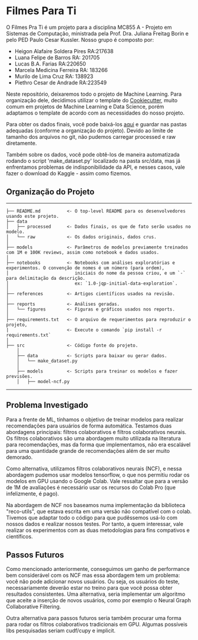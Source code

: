 # Filmes Para Ti

O Filmes Pra Ti é um projeto para a disciplina MC855 A - Projeto em Sistemas de Computação, ministrada pela Prof. Dra. Juliana Freitag Borin e pelo PED Paulo Cesar Kussler.
Nosso grupo é composto por:
- Heigon Alafaire Soldera Pires RA:217638
- Luana Felipe de Barros      RA: 201705
- Lucas B.A. Farias RA:220650
- Marcela Medicina Ferreira RA: 183266
- Murilo de Lima Cruz RA: 138923
- Piethro Cesar de Andrade RA:223549

Neste repositório, deixaremos todo o projeto de Machine Learning. Para organização dele, decidimos utilizar o template do <a target="_blank" href="https://drivendata.github.io/cookiecutter-data-science/">Cookiecutter</a>, muito comum em projetos de Machine Learning e Data Science, porém adaptamos o template de acordo com as necessidades do nosso projeto.

Para obter os dados finais, você pode baixá-los <a target="_blank" href="https://drive.google.com/drive/folders/1eABXKaebgqPZEvNfjDPIWcwFmir05Fg-?usp=sharing">aqui</a> e guardar nas pastas adequadas (conforme a organização do projeto). Devido ao limite de tamanho dos arquivos no git, não pudemos carregar processed e raw diretamente. 

Também sobre os dados, você pode obtê-los de maneira automatizada rodando o script 'make_dataset.py' localizado na pasta src/data, mas já enfrentamos problemas de indisponibilidade da API, e nesses casos, vale fazer o download do Kaggle - assim como fizemos.

## Organização do Projeto 

------------

    ├── README.md          <- O top-level README para os desenvolvedores usando este projeto.
    ├── data
    │   ├── processed      <- Dados finais, os que de fato serão usados no modelo.
    │   └── raw            <- Os dados originais, dados crus.
    │    
    ├── models             <- Parâmetros de modelos previamente treinados com 1M e 100K reviews, assim como notebook e dados usados.
    │
    ├── notebooks          <- Notebooks com análises exploratórias e experimentos. O convenção de nomes é um número (para ordem), 
    │                         iniciais do nome da pessoa criou, e um `-` para delimitação da descrição. 
    │                         ex: `1.0-jqp-initial-data-exploration`.
    │
    ├── references         <- Artigos científicos usados na revisão. 
    │
    ├── reports            <- Análises geradas.
    │   └── figures        <- Figuras e gráficos usados nos reports.
    │
    ├── requirements.txt   <- O arquivo de requerimentos para reproduzir o projeto, 
    |                      <- Execute o comando `pip install -r requirements.txt` 
    │
    ├── src                <- Código fonte do projeto.
        │
        ├── data           <- Scripts para baixar ou gerar dados.
        │   └── make_dataset.py
        │
        ├── models         <- Scripts para treinar os modelos e fazer previsões.
        │   ├── model-ncf.py

  


--------

## Problema Investigado

Para a frente de ML, tínhamos o objetivo de treinar modelos para realizar recomendações para usuários de forma automática.
Testamos duas abordagens principais: filtros colaborativos e filtros colaborativos neurais. 
Os filtros colaborativos são uma abordagem muito utilizada na literatura para recomendações, mas da forma que implementamos, não era escalável para uma quantidade grande de recomendações além de ser muito demorado.

Como alternativa, utilizamos filtros colaborativos neurais (NCF), e nessa abordagem pudemos usar modelos tensorflow, o que nos permitiu rodar os modelos em GPU usando o Google Colab. Vale ressaltar que para a versão de 1M de avaliações é necessário usar os recursos do Colab Pro (que infelizmente, é pago).

Na abordagem de NCF nos baseamos numa implementação da biblioteca "reco-utils", que estava escrita em uma versão não compatível com o colab. Tivemos que adaptar todo o código para que pudêssemos usá-lo com nossos dados e realizar nossos testes. 
Por tanto, a quem interessar, vale realizar os experimentos com as duas metodologias para fins compativos e científicos.


## Passos Futuros 

Como mencionado anteriormente, conseguimos um ganho de performance bem considerável com os NCF mas essa abordagem tem um problema: você não pode adicionar novos usuários. Ou seja, os usuários do teste, necessariamente deverão estar no treino para que você possa obter resultados consistentes. Uma alternativa, seria implementar um algoritmo que aceite a inserção de novos usuários, como por exemplo o Neural Graph Collaborative Filtering.

Outra alternativa para passos futuros seria também procurar uma forma para rodar os filtros colaborativos tradicionais em GPU. Algumas possíveis libs pesquisadas seriam cudf/cupy e implicit. 
